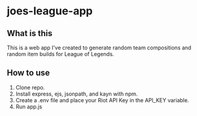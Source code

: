 # joes-league-app

## What is this

This is a web app I've created to generate random team compositions and random item builds for League of Legends.

## How to use

1. Clone repo.
2. Install express, ejs, jsonpath, and kayn with npm.
3. Create a .env file and place your Riot API Key in the API_KEY variable.
4. Run app.js
